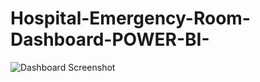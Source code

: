 # Hospital-Emergency-Room-Dashboard-POWER-BI-

![Dashboard Screenshot](/Users/samridhigarg/Documents/screenshot.png)

